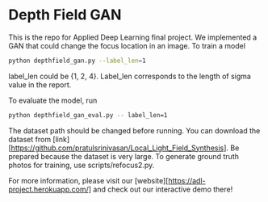 # Depth Field GAN

This is the repo for Applied Deep Learning final project. We implemented a GAN that could change the focus location in an image.
To train a model
```bash
python depthfield_gan.py --label_len=1
```
label_len could be {1, 2, 4}.
Label_len corresponds to the length of sigma value in the report.

To evaluate the model, run
```bash
python depthfield_gan_eval.py -- label_len=1
```

The dataset path should be changed before running. You can download the dataset from [link][https://github.com/pratulsrinivasan/Local_Light_Field_Synthesis].
Be prepared because the dataset is very large. To generate ground truth photos for training, use scripts/refocus2.py.

For more information, please visit our [website][https://adl-project.herokuapp.com/] and check out our interactive demo there!
